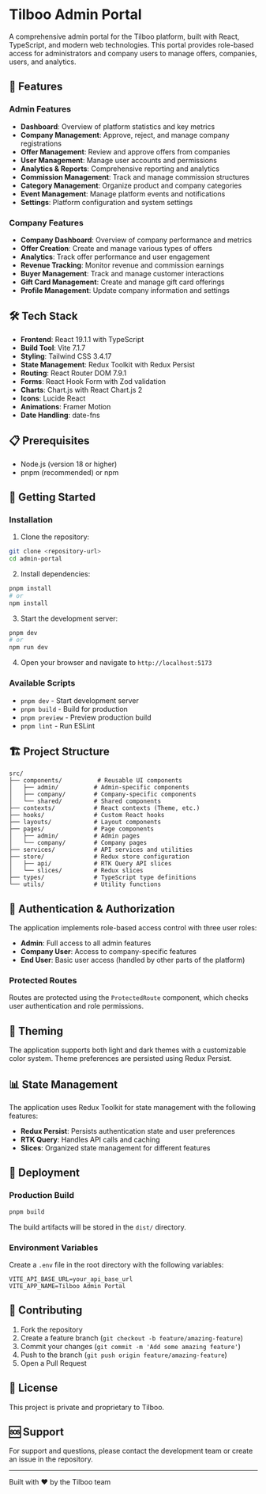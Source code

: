 # Tilboo Admin Portal

A comprehensive admin portal for the Tilboo platform, built with React, TypeScript, and modern web technologies. This portal provides role-based access for administrators and company users to manage offers, companies, users, and analytics.

## 🚀 Features

### Admin Features
- **Dashboard**: Overview of platform statistics and key metrics
- **Company Management**: Approve, reject, and manage company registrations
- **Offer Management**: Review and approve offers from companies
- **User Management**: Manage user accounts and permissions
- **Analytics & Reports**: Comprehensive reporting and analytics
- **Commission Management**: Track and manage commission structures
- **Category Management**: Organize product and company categories
- **Event Management**: Manage platform events and notifications
- **Settings**: Platform configuration and system settings

### Company Features
- **Company Dashboard**: Overview of company performance and metrics
- **Offer Creation**: Create and manage various types of offers
- **Analytics**: Track offer performance and user engagement
- **Revenue Tracking**: Monitor revenue and commission earnings
- **Buyer Management**: Track and manage customer interactions
- **Gift Card Management**: Create and manage gift card offerings
- **Profile Management**: Update company information and settings

## 🛠️ Tech Stack

- **Frontend**: React 19.1.1 with TypeScript
- **Build Tool**: Vite 7.1.7
- **Styling**: Tailwind CSS 3.4.17
- **State Management**: Redux Toolkit with Redux Persist
- **Routing**: React Router DOM 7.9.1
- **Forms**: React Hook Form with Zod validation
- **Charts**: Chart.js with React Chart.js 2
- **Icons**: Lucide React
- **Animations**: Framer Motion
- **Date Handling**: date-fns

## 📋 Prerequisites

- Node.js (version 18 or higher)
- pnpm (recommended) or npm

## 🚀 Getting Started

### Installation

1. Clone the repository:
```bash
git clone <repository-url>
cd admin-portal
```

2. Install dependencies:
```bash
pnpm install
# or
npm install
```

3. Start the development server:
```bash
pnpm dev
# or
npm run dev
```

4. Open your browser and navigate to `http://localhost:5173`

### Available Scripts

- `pnpm dev` - Start development server
- `pnpm build` - Build for production
- `pnpm preview` - Preview production build
- `pnpm lint` - Run ESLint

## 🏗️ Project Structure

```
src/
├── components/          # Reusable UI components
│   ├── admin/          # Admin-specific components
│   ├── company/        # Company-specific components
│   └── shared/         # Shared components
├── contexts/           # React contexts (Theme, etc.)
├── hooks/              # Custom React hooks
├── layouts/            # Layout components
├── pages/              # Page components
│   ├── admin/          # Admin pages
│   └── company/        # Company pages
├── services/           # API services and utilities
├── store/              # Redux store configuration
│   ├── api/            # RTK Query API slices
│   └── slices/         # Redux slices
├── types/              # TypeScript type definitions
└── utils/              # Utility functions
```

## 🔐 Authentication & Authorization

The application implements role-based access control with three user roles:

- **Admin**: Full access to all admin features
- **Company User**: Access to company-specific features
- **End User**: Basic user access (handled by other parts of the platform)

### Protected Routes

Routes are protected using the `ProtectedRoute` component, which checks user authentication and role permissions.

## 🎨 Theming

The application supports both light and dark themes with a customizable color system. Theme preferences are persisted using Redux Persist.

## 📊 State Management

The application uses Redux Toolkit for state management with the following features:

- **Redux Persist**: Persists authentication state and user preferences
- **RTK Query**: Handles API calls and caching
- **Slices**: Organized state management for different features

## 🚀 Deployment

### Production Build

```bash
pnpm build
```

The build artifacts will be stored in the `dist/` directory.

### Environment Variables

Create a `.env` file in the root directory with the following variables:

```env
VITE_API_BASE_URL=your_api_base_url
VITE_APP_NAME=Tilboo Admin Portal
```

## 🤝 Contributing

1. Fork the repository
2. Create a feature branch (`git checkout -b feature/amazing-feature`)
3. Commit your changes (`git commit -m 'Add some amazing feature'`)
4. Push to the branch (`git push origin feature/amazing-feature`)
5. Open a Pull Request

## 📝 License

This project is private and proprietary to Tilboo.

## 🆘 Support

For support and questions, please contact the development team or create an issue in the repository.

---

Built with ❤️ by the Tilboo team